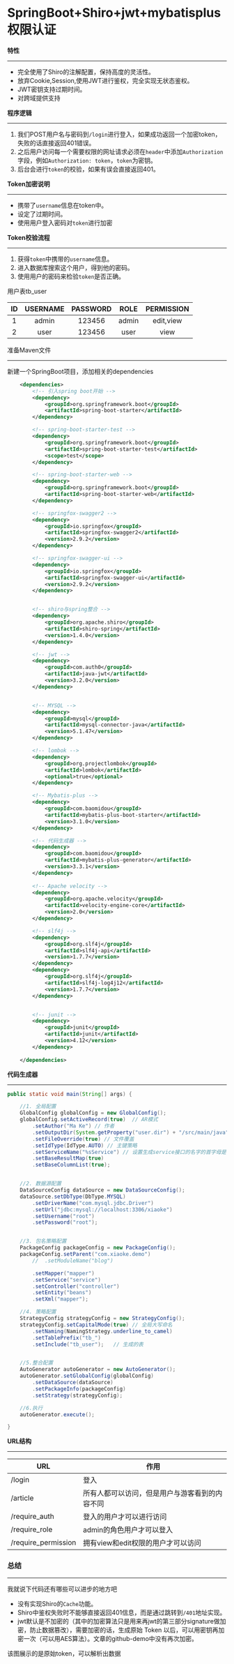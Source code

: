 # SpringBoot+Shiro+jwt+mybatisplus权限认证

**特性**

------

- 完全使用了Shiro的注解配置，保持高度的灵活性。
- 放弃Cookie,Session,使用JWT进行鉴权，完全实现无状态鉴权。
- JWT密钥支持过期时间。
- 对跨域提供支持

**程序逻辑**

------

1. 我们POST用户名与密码到`/login`进行登入，如果成功返回一个加密token，失败的话直接返回401错误。
2. 之后用户访问每一个需要权限的网址请求必须在`header`中添加`Authorization`字段，例如`Authorization: token`，`token`为密钥。
3. 后台会进行`token`的校验，如果有误会直接返回401。

**Token加密说明**

***

* 携带了`username`信息在token中。
* 设定了过期时间。
* 使用用户登入密码对`token`进行加密

**Token校验流程**

***

1. 获得`token`中携带的`username`信息。
2. 进入数据库搜索这个用户，得到他的密码。
3. 使用用户的密码来检验`token`是否正确。

用户表tb_user

|  ID  | USERNAME | PASSWORD | ROLE  | PERMISSION |
| :--: | :------: | :------: | :---: | :--------: |
|  1   |  admin   |  123456  | admin | edit,view  |
|  2   |   user   |  123456  | user  |    view    |

准备Maven文件

***

新建一个SpringBoot项目，添加相关的dependencies

```xml
	<dependencies>
		<!-- 引入spring boot开始 -->
		<dependency>
			<groupId>org.springframework.boot</groupId>
			<artifactId>spring-boot-starter</artifactId>
		</dependency>

		<!-- spring-boot-starter-test -->
		<dependency>
			<groupId>org.springframework.boot</groupId>
			<artifactId>spring-boot-starter-test</artifactId>
			<scope>test</scope>
		</dependency>

		<!-- spring-boot-starter-web -->
		<dependency>
			<groupId>org.springframework.boot</groupId>
			<artifactId>spring-boot-starter-web</artifactId>
		</dependency>

		<!-- springfox-swagger2 -->
		<dependency>
			<groupId>io.springfox</groupId>
			<artifactId>springfox-swagger2</artifactId>
			<version>2.9.2</version>
		</dependency>

		<!-- springfox-swagger-ui -->
		<dependency>
			<groupId>io.springfox</groupId>
			<artifactId>springfox-swagger-ui</artifactId>
			<version>2.9.2</version>
		</dependency>


		<!-- shiro与spring整合 -->
		<dependency>
			<groupId>org.apache.shiro</groupId>
			<artifactId>shiro-spring</artifactId>
			<version>1.4.0</version>
		</dependency>

		<!-- jwt -->
		<dependency>
			<groupId>com.auth0</groupId>
			<artifactId>java-jwt</artifactId>
			<version>3.2.0</version>
		</dependency>


		<!-- MYSQL -->
		<dependency>
			<groupId>mysql</groupId>
			<artifactId>mysql-connector-java</artifactId>
			<version>5.1.47</version>
		</dependency>

		<!-- lombok -->
		<dependency>
            <groupId>org.projectlombok</groupId>
            <artifactId>lombok</artifactId>
            <optional>true</optional>
        </dependency>

		<!-- Mybatis-plus -->
		<dependency>
			<groupId>com.baomidou</groupId>
			<artifactId>mybatis-plus-boot-starter</artifactId>
			<version>3.1.0</version>
		</dependency>

		<!-- 代码生成器 -->
		<dependency>
			<groupId>com.baomidou</groupId>
			<artifactId>mybatis-plus-generator</artifactId>
			<version>3.3.1</version>
		</dependency>
	
		<!-- Apache velocity -->
		<dependency>
			<groupId>org.apache.velocity</groupId>
			<artifactId>velocity-engine-core</artifactId>
			<version>2.0</version>
		</dependency>

		<!-- slf4j -->
		<dependency>
			<groupId>org.slf4j</groupId>
			<artifactId>slf4j-api</artifactId>
			<version>1.7.7</version>
		</dependency>
		<dependency>
			<groupId>org.slf4j</groupId>
			<artifactId>slf4j-log4j12</artifactId>
			<version>1.7.7</version>
		</dependency>


		<!-- junit -->
		<dependency>
			<groupId>junit</groupId>
			<artifactId>junit</artifactId>
			<version>4.12</version>
		</dependency>
 
	</dependencies>
```

**代码生成器**

***

```java
public static void main(String[] args) {

    //1. 全局配置
    GlobalConfig globalConfig = new GlobalConfig();
    globalConfig.setActiveRecord(true)	// AR模式
        .setAuthor("Ma Ke") // 作者
        .setOutputDir(System.getProperty("user.dir") + "/src/main/java")  // 生成路径
        .setFileOverride(true) // 文件覆盖
        .setIdType(IdType.AUTO) // 主键策略
        .setServiceName("%sService") // 设置生成service接口的名字的首字母是否为I
        .setBaseResultMap(true)
        .setBaseColumnList(true);


    //2. 数据源配置
    DataSourceConfig dataSource = new DataSourceConfig();
    dataSource.setDbType(DbType.MYSQL)
        .setDriverName("com.mysql.jdbc.Driver") 
        .setUrl("jdbc:mysql://localhost:3306/xiaoke")
        .setUsername("root")
        .setPassword("root");


    //3. 包名策略配置
    PackageConfig packageConfig = new PackageConfig();
    packageConfig.setParent("com.xiaoke.demo")
        //  .setModuleName("blog")

        .setMapper("mapper")
        .setService("service")
        .setController("controller")
        .setEntity("beans")
        .setXml("mapper");

    //4. 策略配置
    StrategyConfig strategyConfig = new StrategyConfig();
    strategyConfig.setCapitalMode(true)	// 全局大写命名
        .setNaming(NamingStrategy.underline_to_camel)
        .setTablePrefix("tb_")
        .setInclude("tb_user");   // 生成的表


    //5.整合配置
    AutoGenerator autoGenerator = new AutoGenerator();
    autoGenerator.setGlobalConfig(globalConfig)
        .setDataSource(dataSource)
        .setPackageInfo(packageConfig)
        .setStrategy(strategyConfig);

    //6.执行
    autoGenerator.execute();

}
```

**URL结构**

***

| URL                 | 作用                                           |
| ------------------- | ---------------------------------------------- |
| /login              | 登入                                           |
| /article            | 所有人都可以访问，但是用户与游客看到的内容不同 |
| /require_auth       | 登入的用户才可以进行访问                       |
| /require_role       | admin的角色用户才可以登入                      |
| /require_permission | 拥有view和edit权限的用户才可以访问             |

### 总结

***

我就说下代码还有哪些可以进步的地方吧

- 没有实现Shiro的`Cache`功能。
- Shiro中鉴权失败时不能够直接返回401信息，而是通过跳转到`/401`地址实现。
- jwt默认是不加密的（其中的加密算法只是用来再jwt的第三部分signature做加密，防止数据篡改），需要加密的话，生成原始 Token 以后，可以用密钥再加密一次（可以用AES算法）。文章的github-demo中没有再次加密。

该图展示的是原始token，可以解析出数据
